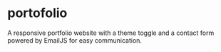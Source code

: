 # portofolio
A responsive portfolio website with a theme toggle and a contact form powered by EmailJS for easy communication.
